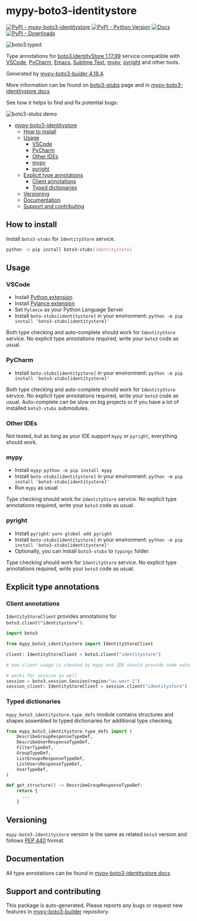 <a id="mypy-boto3-identitystore"></a>

# mypy-boto3-identitystore

[![PyPI - mypy-boto3-identitystore](https://img.shields.io/pypi/v/mypy-boto3-identitystore.svg?color=blue)](https://pypi.org/project/mypy-boto3-identitystore)
[![PyPI - Python Version](https://img.shields.io/pypi/pyversions/mypy-boto3-identitystore.svg?color=blue)](https://pypi.org/project/mypy-boto3-identitystore)
[![Docs](https://img.shields.io/readthedocs/mypy-boto3-builder.svg?color=blue)](https://mypy-boto3-builder.readthedocs.io/)
[![PyPI - Downloads](https://img.shields.io/pypi/dw/mypy-boto3-identitystore?color=blue)](https://pypistats.org/packages/mypy-boto3-identitystore)

![boto3.typed](https://github.com/vemel/mypy_boto3_builder/raw/master/logo.png)

Type annotations for
[boto3.IdentityStore 1.17.99](https://boto3.amazonaws.com/v1/documentation/api/1.17.99/reference/services/identitystore.html#IdentityStore)
service compatible with [VSCode](https://code.visualstudio.com/),
[PyCharm](https://www.jetbrains.com/pycharm/),
[Emacs](https://www.gnu.org/software/emacs/),
[Sublime Text](https://www.sublimetext.com/),
[mypy](https://github.com/python/mypy),
[pyright](https://github.com/microsoft/pyright) and other tools.

Generated by
[mypy-boto3-buider 4.18.4](https://github.com/vemel/mypy_boto3_builder).

More information can be found on
[boto3-stubs](https://pypi.org/project/boto3-stubs/) page and in
[mypy-boto3-identitystore docs](https://vemel.github.io/boto3_stubs_docs/mypy_boto3_identitystore/)

See how it helps to find and fix potential bugs:

![boto3-stubs demo](https://github.com/vemel/mypy_boto3_builder/raw/master/demo.gif)

- [mypy-boto3-identitystore](#mypy-boto3-identitystore)
  - [How to install](#how-to-install)
  - [Usage](#usage)
    - [VSCode](#vscode)
    - [PyCharm](#pycharm)
    - [Other IDEs](#other-ides)
    - [mypy](#mypy)
    - [pyright](#pyright)
  - [Explicit type annotations](#explicit-type-annotations)
    - [Client annotations](#client-annotations)
    - [Typed dictionaries](#typed-dictionaries)
  - [Versioning](#versioning)
  - [Documentation](#documentation)
  - [Support and contributing](#support-and-contributing)

<a id="how-to-install"></a>

## How to install

Install `boto3-stubs` for `IdentityStore` service.

```bash
python -m pip install boto3-stubs[identitystore]
```

<a id="usage"></a>

## Usage

<a id="vscode"></a>

### VSCode

- Install
  [Python extension](https://marketplace.visualstudio.com/items?itemName=ms-python.python)
- Install
  [Pylance extension](https://marketplace.visualstudio.com/items?itemName=ms-python.vscode-pylance)
- Set `Pylance` as your Python Language Server
- Install `boto-stubs[identitystore]` in your environment:
  `python -m pip install 'boto3-stubs[identitystore]'`

Both type checking and auto-complete should work for `IdentityStore` service.
No explicit type annotations required, write your `boto3` code as usual.

<a id="pycharm"></a>

### PyCharm

- Install `boto-stubs[identitystore]` in your environment:
  `python -m pip install 'boto3-stubs[identitystore]'`

Both type checking and auto-complete should work for `IdentityStore` service.
No explicit type annotations required, write your `boto3` code as usual.
Auto-complete can be slow on big projects or if you have a lot of installed
`boto3-stubs` submodules.

<a id="other-ides"></a>

### Other IDEs

Not tested, but as long as your IDE support `mypy` or `pyright`, everything
should work.

<a id="mypy"></a>

### mypy

- Install `mypy`: `python -m pip install mypy`
- Install `boto-stubs[identitystore]` in your environment:
  `python -m pip install 'boto3-stubs[identitystore]'`
- Run `mypy` as usual

Type checking should work for `IdentityStore` service. No explicit type
annotations required, write your `boto3` code as usual.

<a id="pyright"></a>

### pyright

- Install `pyright`: `yarn global add pyright`
- Install `boto-stubs[identitystore]` in your environment:
  `python -m pip install 'boto3-stubs[identitystore]'`
- Optionally, you can install `boto3-stubs` to `typings` folder.

Type checking should work for `IdentityStore` service. No explicit type
annotations required, write your `boto3` code as usual.

<a id="explicit-type-annotations"></a>

## Explicit type annotations

<a id="client-annotations"></a>

### Client annotations

`IdentityStoreClient` provides annotations for `boto3.client("identitystore")`.

```python
import boto3

from mypy_boto3_identitystore import IdentityStoreClient

client: IdentityStoreClient = boto3.client("identitystore")

# now client usage is checked by mypy and IDE should provide code auto-complete

# works for session as well
session = boto3.session.Session(region="us-west-1")
session_client: IdentityStoreClient = session.client("identitystore")
```

<a id="typed-dictionaries"></a>

### Typed dictionaries

`mypy_boto3_identitystore.type_defs` module contains structures and shapes
assembled to typed dictionaries for additional type checking.

```python
from mypy_boto3_identitystore.type_defs import (
    DescribeGroupResponseTypeDef,
    DescribeUserResponseTypeDef,
    FilterTypeDef,
    GroupTypeDef,
    ListGroupsResponseTypeDef,
    ListUsersResponseTypeDef,
    UserTypeDef,
)

def get_structure() -> DescribeGroupResponseTypeDef:
    return {
      ...
    }
```

<a id="versioning"></a>

## Versioning

`mypy-boto3-identitystore` version is the same as related `boto3` version and
follows [PEP 440](https://www.python.org/dev/peps/pep-0440/) format.

<a id="documentation"></a>

## Documentation

All type annotations can be found in
[mypy-boto3-identitystore docs](https://vemel.github.io/boto3_stubs_docs/mypy_boto3_identitystore/)

<a id="support-and-contributing"></a>

## Support and contributing

This package is auto-generated. Please reports any bugs or request new features
in [mypy-boto3-builder](https://github.com/vemel/mypy_boto3_builder/issues/)
repository.
